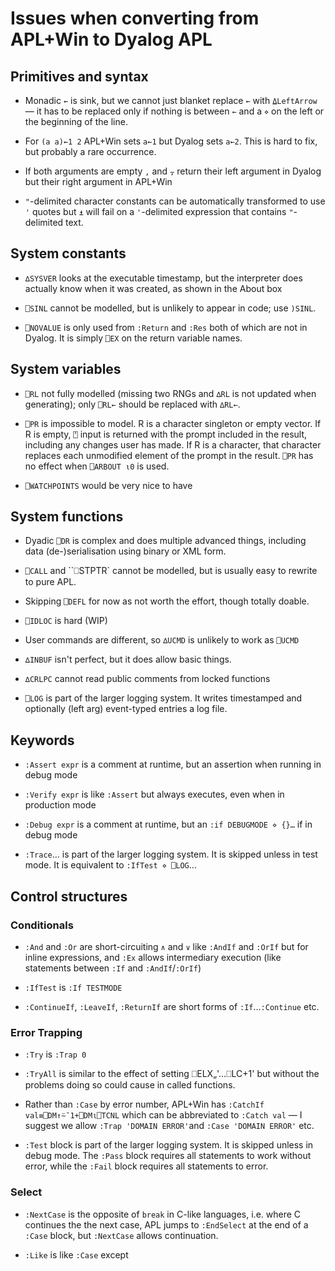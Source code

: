 # Issues when converting from APL+Win to Dyalog APL

## Primitives and syntax

- Monadic `←` is sink, but we cannot just blanket replace `←` with `⍙LeftArrow` — it has to be replaced only if nothing is between `←` and a `⋄` on the left or the beginning of the line.

- For `(a a)←1 2` APL+Win sets `a←1` but Dyalog sets `a←2`. This is hard to fix, but probably a rare occurrence.

- If both arguments are empty `,` and `⍪` return their left argument in Dyalog but their right argument in APL+Win

- `"`-delimited character constants can be automatically transformed to use `'` quotes but `⍎` will fail on a `'`-delimited expression that contains `"`-delimited text.

## System constants

- `∆SYSVER` looks at the executable timestamp, but the interpreter does actually know when it was created, as shown in the About box

- `⎕SINL` cannot be modelled, but is unlikely to appear in code; use `)SINL`.

- `⎕NOVALUE` is only used from `:Return` and `:Res` both of which are not in Dyalog. It is simply `⎕EX` on the return variable names.

## System variables

- `⎕RL` not fully modelled (missing two RNGs and `∆RL` is not updated when generating); only `⎕RL←` should be replaced with `∆RL←`.

- `⎕PR` is impossible to model. R is a character singleton or empty vector. If R is empty, `⍞` input is returned with the prompt included in the result, including any changes user has made. If R is a character, that character replaces each unmodified element of the prompt in the result. `⎕PR` has no effect when `⎕ARBOUT ⍳0` is used.

* `⎕WATCHPOINTS` would be very nice to have

## System functions

- Dyadic `⎕DR` is complex and does multiple advanced things, including data (de-)serialisation using binary or XML form.

- `⎕CALL` and ``⎕STPTR` cannot be modelled, but is usually easy to rewrite to pure APL.

- Skipping `⎕DEFL` for now as not worth the effort, though totally doable.

- `⎕IDLOC` is hard (WIP)

- User commands are different, so `∆UCMD` is unlikely to work as `⎕UCMD`

- `∆INBUF` isn't perfect, but it does allow basic things.

- `∆CRLPC` cannot read public comments from locked functions

- `⎕LOG` is part of the larger logging system. It writes timestamped and optionally (left arg) event-typed entries a log file.

## Keywords

- `:Assert expr` is a comment at runtime, but an assertion when running in debug mode

- `:Verify expr` is like `:Assert` but always executes, even when in production mode

- `:Debug expr` is a comment at runtime, but an `:if DEBUGMODE ⋄ {}…` if in debug mode

- `:Trace`… is part of the larger logging system. It is skipped unless in test mode. It is equivalent to `:IfTest ⋄ ⎕LOG`…

## Control structures

### Conditionals

- `:And` and `:Or` are short-circuiting `∧` and `∨` like `:AndIf` and `:OrIf` but for inline expressions, and `:Ex` allows intermediary execution (like statements between `:If` and `:AndIf`/`:OrIf`)

- `:IfTest` is `:If TESTMODE`

- `:ContinueIf`, `:LeaveIf`, `:ReturnIf` are short forms of `:If`…`:Continue` etc.

### Error Trapping

- `:Try` is `:Trap 0`

- `:TryAll` is similar to the effect of setting ⎕ELX„'…⎕LC+1' but without the problems doing so could cause in called functions.

- Rather than `:Case` by error number, APL+Win has `:CatchIf val≡⎕DM↑⍨¯1+⎕DM⍳⎕TCNL` which can be abbreviated to `:Catch val` — I suggest we allow `:Trap 'DOMAIN ERROR'`and `:Case 'DOMAIN ERROR'` etc.

- `:Test` block is part of the larger logging system. It is skipped unless in debug mode. The `:Pass` block requires all statements to work without error, while the `:Fail` block requires all statements to error.

### Select

- `:NextCase` is the opposite of `break` in C-like languages, i.e. where C continues the the next case, APL jumps to `:EndSelect` at the end of a `:Case` block, but `:NextCase` allows continuation.

- `:Like` is like `:Case` except

